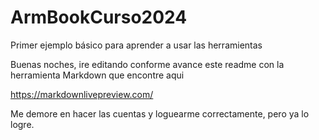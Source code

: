 # ArmBookCurso2024

Primer ejemplo básico para aprender a usar las herramientas

Buenas noches, ire editando conforme avance este readme con la herramienta Markdown que encontre aqui

https://markdownlivepreview.com/

Me demore en hacer las cuentas y loguearme correctamente, pero ya lo logre.
